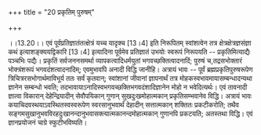 +++
title = "20 प्रकृतिम् पुरुषम्"

+++
  
  
।।13.20।। एवं पूर्वप्रतिज्ञातंतत्क्षेत्रं यच्च यादृक्च \[13।4\] इति
निरूपितम् स्वांशत्वेन तत्र क्षेत्रक्षेत्रज्ञसंज्ञा कथं
इत्याशङ्क्ययद्विकारि \[13।4\] इत्यादिना पूर्वमेव प्रतिज्ञातं उभयोः
स्वरूपं निरूपयति -- प्रकृतिमित्याद्यैः पञ्चभिः पद्यैः। प्रकृतिं
सर्वजननसमर्था व्यापकत्वादिधर्मयुतां भगवच्छक्तित्वादनादिं; पुरुषं
च,तद्रसभोक्तारं भोक्त्रंशरूपं भगवदंशत्वादनादिम्; एवमुभावपि अनादी विद्धि
जानीहि। अत्रायं भावः -- पूर्वं ब्रह्मप्रकृतिपुरुषरूपेण
त्रिचित्ररसभोगार्थमाविभूर्य ततः सर्वं कृतवान्; स्वांशानां जीवानां
ज्ञापनार्थं तत्र मोहकस्वभावमायासम्बन्धादन्यथा ज्ञानेन सम्बन्धो भवति;
तदभावायाऽनादिस्वभगवच्छक्तिभगवदंशादिज्ञानेन मोहो न भवेदित्यर्थः। एवं
तावनादी ज्ञात्वा विकारान् देहेन्द्रियादीन् सेवौपयिकान् गुणान्
सुखदुःखमोहात्मकान् प्रकृतिसम्भवानेव विद्धि। अत्रायं भावः
कयाचिदवस्थयाऽवस्थितस्वस्वरूपेण स्वरसानुभवार्थं देहादीन् सत्तात्मकान्
शक्तितः प्रकटीकरोति; तथैव
सङ्गमसुखानुभवविरहदुःखानन्दानुभवासक्त्यात्मकानन्दमोहात्मकान् गुणानपि
प्रकटयति; अतस्तथा विद्धि। एवं ज्ञानप्रयोजनं चाग्रे स्फुटीभविष्यति।  
  

